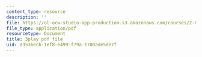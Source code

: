 ```yaml
---
content_type: resource
description: ''
file: https://ol-ocw-studio-app-production.s3.amazonaws.com/courses/2-830j-control-of-manufacturing-processes-sma-6303-spring-2008/d3536ecb1ef8e499f79a1700ade5de7f_-EgKluVR2Ug.pdf
file_type: application/pdf
resourcetype: Document
title: 3play pdf file
uid: d3536ecb-1ef8-e499-f79a-1700ade5de7f
---
```

